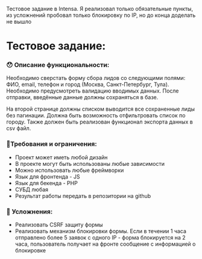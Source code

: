 Тестовое задание в Intensa. Я реализовал только обязательные пункты, из усложнений пробовал только блокировку по IP, но до конца доделать не вышло
# Тестовое задание:

### 😯 Описание функциональности:

Необходимо сверстать форму сбора лидов со следующими полями: ФИО, email, телефон и город (Москва, Санкт-Петербург, Тула). Необходимо предусмотреть валидацию вводимых данных. После отправки, введённые данные должны сохраняться в базе.

На второй странице должны списком выводится все сохраненные лиды без пагинации. Должна быть возможность отфильтровать список по городу. Также должен быть реализован функционал экспорта данных в csv файл.

### 🤞Требования и ограничения:

- Проект может иметь любой дизайн
- В проекте могут быть использованы любые зависимости
- Можно использовать любые фреймворки
- Язык для фронтенда - JS
- Язык для бекенда - PHP
- СУБД любая
- Результат работы передать в репозитории на github

### 💪 Усложнения:

- Реализовать CSRF защиту формы
- Реализовать механизм блокировки формы. Если в течении 1 часа отправлено более 5 заявок с одного IP - форма блокируется на 2 часа, пользователь получает на фронте сообщение с информацией о блокировке
